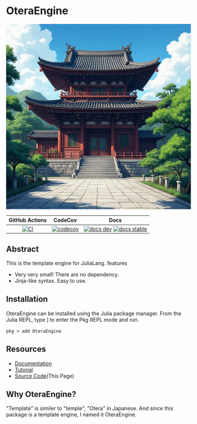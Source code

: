 # OteraEngine

<div align="center">
  <img src="assets/logo.png">
</div>

|GitHub Actions|CodeCov|Docs|
|:------------:|:------:|:--------:|
|[![CI][CI-img]][CI-url] |[![codecov][codecov-img]][codecov-url]|[![docs dev][docs-dev-img]][docs-dev-url] [![docs stable][docs-stable-img]][docs-stable-url]|

## Abstract
This is the template engine for JuliaLang.
features
- Very very small! There are no dependency.
- Jinja-like syntax. Easy to use.

## Installation

OteraEngine can be installed using the Julia package manager. From the Julia REPL, type ] to enter the Pkg REPL mode and run.
```
pkg > add OteraEngine
```

## Resources
- [Documentation](https://mommawatasu.github.io/OteraEngine.jl/dev/)
- [Tutorial](https://mommawatasu.github.io/OteraEngine.jl/dev/tutorial/)
- [Source Code](https://github.com/MommaWatasu/OteraEngine.jl)(This Page)

## Why OteraEngine?
"Template" is similer to "temple", "Otera" in Japanese. And since this package is a template engine,  I named it OteraEngine.

[CI-img]: https://github.com/QGMW22/Jinja.jl/actions/workflows/CI.yml/badge.svg
[CI-url]: https://github.com/QGMW22/Jinja.jl/actions/workflows/CI.yml

[codecov-img]: https://codecov.io/gh/MommaWatasu/OteraEngine.jl/branch/master/graph/badge.svg?token=HV07A2W0WH
[codecov-url]: https://codecov.io/gh/MommaWatasu/OteraEngine.jl

[docs-dev-img]: https://img.shields.io/badge/docs-dev-blue.svg
[docs-dev-url]: https://mommawatasu.github.io/OteraEngine.jl/dev

[docs-stable-img]: https://img.shields.io/badge/docs-stable-blue.svg
[docs-stable-url]: https://mommawatasu.github.io/OteraEngine.jl/stable
